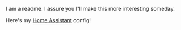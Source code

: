 I am a readme.  I assure you I'll make this more interesting someday.

Here's my [Home Assistant](https://home-assistant.io) config!
